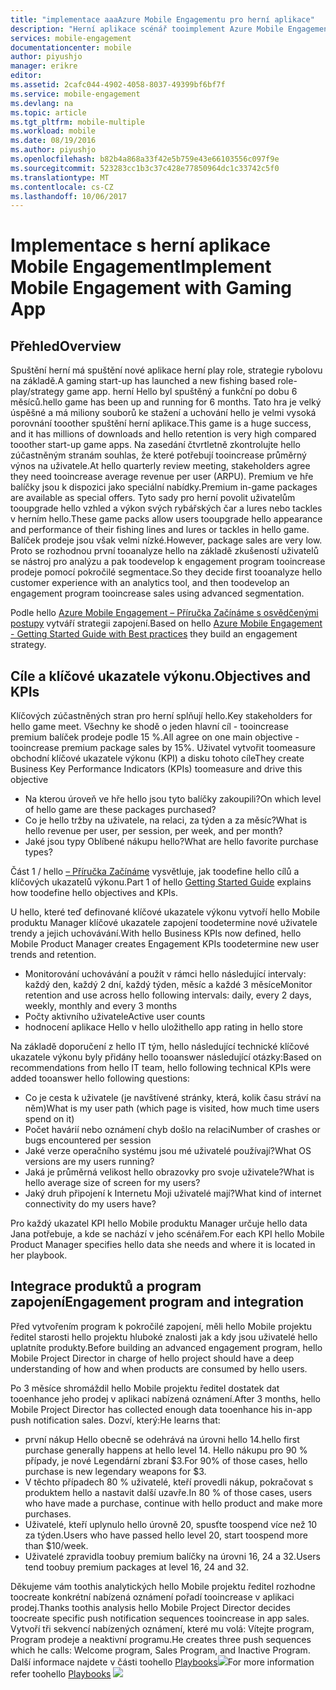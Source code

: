 ```yaml
---
title: "implementace aaaAzure Mobile Engagementu pro herní aplikace"
description: "Herní aplikace scénář tooimplement Azure Mobile Engagement"
services: mobile-engagement
documentationcenter: mobile
author: piyushjo
manager: erikre
editor: 
ms.assetid: 2cafc044-4902-4058-8037-49399bf6bf7f
ms.service: mobile-engagement
ms.devlang: na
ms.topic: article
ms.tgt_pltfrm: mobile-multiple
ms.workload: mobile
ms.date: 08/19/2016
ms.author: piyushjo
ms.openlocfilehash: b82b4a868a33f42e5b759e43e66103556c097f9e
ms.sourcegitcommit: 523283cc1b3c37c428e77850964dc1c33742c5f0
ms.translationtype: MT
ms.contentlocale: cs-CZ
ms.lasthandoff: 10/06/2017
---
```

# <a name="implement-mobile-engagement-with-gaming-app"></a><span data-ttu-id="198f7-103">Implementace s herní aplikace Mobile Engagement</span><span class="sxs-lookup"><span data-stu-id="198f7-103">Implement Mobile Engagement with Gaming App</span></span>
## <a name="overview"></a><span data-ttu-id="198f7-104">Přehled</span><span class="sxs-lookup"><span data-stu-id="198f7-104">Overview</span></span>
<span data-ttu-id="198f7-105">Spuštění herní má spuštění nové aplikace herní play role, strategie rybolovu na základě.</span><span class="sxs-lookup"><span data-stu-id="198f7-105">A gaming start-up has launched a new fishing based role-play/strategy game app.</span></span> <span data-ttu-id="198f7-106">herní Hello byl spuštěný a funkční po dobu 6 měsíců.</span><span class="sxs-lookup"><span data-stu-id="198f7-106">hello game has been up and running for 6 months.</span></span> <span data-ttu-id="198f7-107">Tato hra je velký úspěšné a má miliony souborů ke stažení a uchování hello je velmi vysoká porovnání tooother spuštění herní aplikace.</span><span class="sxs-lookup"><span data-stu-id="198f7-107">This game is a huge success, and it has millions of downloads and hello retention is very high compared tooother start-up game apps.</span></span> <span data-ttu-id="198f7-108">Na zasedání čtvrtletně zkontrolujte hello zúčastněným stranám souhlas, že které potřebují tooincrease průměrný výnos na uživatele.</span><span class="sxs-lookup"><span data-stu-id="198f7-108">At hello quarterly review meeting, stakeholders agree they need tooincrease average revenue per user (ARPU).</span></span> <span data-ttu-id="198f7-109">Premium ve hře balíčky jsou k dispozici jako speciální nabídky.</span><span class="sxs-lookup"><span data-stu-id="198f7-109">Premium in-game packages are available as special offers.</span></span> <span data-ttu-id="198f7-110">Tyto sady pro herní povolit uživatelům tooupgrade hello vzhled a výkon svých rybářských čar a lures nebo tackles v herním hello.</span><span class="sxs-lookup"><span data-stu-id="198f7-110">These game packs allow users tooupgrade hello appearance and performance of their fishing lines and lures or tackles in hello game.</span></span> <span data-ttu-id="198f7-111">Balíček prodeje jsou však velmi nízké.</span><span class="sxs-lookup"><span data-stu-id="198f7-111">However, package sales are very low.</span></span> <span data-ttu-id="198f7-112">Proto se rozhodnou první tooanalyze hello na základě zkušeností uživatelů se nástroj pro analýzu a pak toodevelop k engagement program tooincrease prodeje pomocí pokročilé segmentace.</span><span class="sxs-lookup"><span data-stu-id="198f7-112">So they decide first tooanalyze hello customer experience with an analytics tool, and then toodevelop an engagement program tooincrease sales using advanced segmentation.</span></span>

<span data-ttu-id="198f7-113">Podle hello [Azure Mobile Engagement – Příručka Začínáme s osvědčenými postupy](mobile-engagement-getting-started-best-practices.md) vytváří strategii zapojení.</span><span class="sxs-lookup"><span data-stu-id="198f7-113">Based on hello [Azure Mobile Engagement - Getting Started Guide with Best practices](mobile-engagement-getting-started-best-practices.md) they build an engagement strategy.</span></span>

## <a name="objectives-and-kpis"></a><span data-ttu-id="198f7-114">Cíle a klíčové ukazatele výkonu.</span><span class="sxs-lookup"><span data-stu-id="198f7-114">Objectives and KPIs</span></span>
<span data-ttu-id="198f7-115">Klíčových zúčastněných stran pro herní splňují hello.</span><span class="sxs-lookup"><span data-stu-id="198f7-115">Key stakeholders for hello game meet.</span></span> <span data-ttu-id="198f7-116">Všechny ke shodě o jeden hlavní cíl - tooincrease premium balíček prodeje podle 15 %.</span><span class="sxs-lookup"><span data-stu-id="198f7-116">All agree on one main objective - tooincrease premium package sales by 15%.</span></span> <span data-ttu-id="198f7-117">Uživatel vytvořit toomeasure obchodní klíčové ukazatele výkonu (KPI) a disku tohoto cíle</span><span class="sxs-lookup"><span data-stu-id="198f7-117">They create Business Key Performance Indicators (KPIs) toomeasure and drive this objective</span></span>

* <span data-ttu-id="198f7-118">Na kterou úroveň ve hře hello jsou tyto balíčky zakoupili?</span><span class="sxs-lookup"><span data-stu-id="198f7-118">On which level of hello game are these packages purchased?</span></span>
* <span data-ttu-id="198f7-119">Co je hello tržby na uživatele, na relaci, za týden a za měsíc?</span><span class="sxs-lookup"><span data-stu-id="198f7-119">What is hello revenue per user, per session, per week, and per month?</span></span>
* <span data-ttu-id="198f7-120">Jaké jsou typy Oblíbené nákupu hello?</span><span class="sxs-lookup"><span data-stu-id="198f7-120">What are hello favorite purchase types?</span></span>

<span data-ttu-id="198f7-121">Část 1 / hello [– Příručka Začínáme](mobile-engagement-getting-started-best-practices.md) vysvětluje, jak toodefine hello cílů a klíčových ukazatelů výkonu.</span><span class="sxs-lookup"><span data-stu-id="198f7-121">Part 1 of hello [Getting Started Guide](mobile-engagement-getting-started-best-practices.md) explains how toodefine hello objectives and KPIs.</span></span> 

<span data-ttu-id="198f7-122">U hello, které teď definované klíčové ukazatele výkonu vytvoří hello Mobile produktu Manager klíčové ukazatele zapojení toodetermine nové uživatele trendy a jejich uchovávání.</span><span class="sxs-lookup"><span data-stu-id="198f7-122">With hello Business KPIs now defined, hello Mobile Product Manager creates Engagement KPIs toodetermine new user trends and retention.</span></span>

* <span data-ttu-id="198f7-123">Monitorování uchovávání a použít v rámci hello následující intervaly: každý den, každý 2 dní, každý týden, měsíc a každé 3 měsíce</span><span class="sxs-lookup"><span data-stu-id="198f7-123">Monitor retention and use across hello following intervals: daily, every 2 days, weekly, monthly and every 3 months</span></span>
* <span data-ttu-id="198f7-124">Počty aktivního uživatele</span><span class="sxs-lookup"><span data-stu-id="198f7-124">Active user counts</span></span>
* <span data-ttu-id="198f7-125">hodnocení aplikace Hello v hello uložit</span><span class="sxs-lookup"><span data-stu-id="198f7-125">hello app rating in hello store</span></span>

<span data-ttu-id="198f7-126">Na základě doporučení z hello IT tým, hello následující technické klíčové ukazatele výkonu byly přidány hello tooanswer následující otázky:</span><span class="sxs-lookup"><span data-stu-id="198f7-126">Based on recommendations from hello IT team, hello following technical KPIs were added tooanswer hello following questions:</span></span>

* <span data-ttu-id="198f7-127">Co je cesta k uživatele (je navštívené stránky, která, kolik času stráví na něm)</span><span class="sxs-lookup"><span data-stu-id="198f7-127">What is my user path (which page is visited, how much time users spend on it)</span></span>
* <span data-ttu-id="198f7-128">Počet havárií nebo oznámení chyb došlo na relaci</span><span class="sxs-lookup"><span data-stu-id="198f7-128">Number of crashes or bugs encountered per session</span></span>
* <span data-ttu-id="198f7-129">Jaké verze operačního systému jsou mé uživatelé používají?</span><span class="sxs-lookup"><span data-stu-id="198f7-129">What OS versions are my users running?</span></span>
* <span data-ttu-id="198f7-130">Jaká je průměrná velikost hello obrazovky pro svoje uživatele?</span><span class="sxs-lookup"><span data-stu-id="198f7-130">What is hello average size of screen for my users?</span></span>
* <span data-ttu-id="198f7-131">Jaký druh připojení k Internetu Moji uživatelé mají?</span><span class="sxs-lookup"><span data-stu-id="198f7-131">What kind of internet connectivity do my users have?</span></span>

<span data-ttu-id="198f7-132">Pro každý ukazatel KPI hello Mobile produktu Manager určuje hello data Jana potřebuje, a kde se nachází v jeho scénářem.</span><span class="sxs-lookup"><span data-stu-id="198f7-132">For each KPI hello Mobile Product Manager specifies hello data she needs and where it is located in her playbook.</span></span>

## <a name="engagement-program-and-integration"></a><span data-ttu-id="198f7-133">Integrace produktů a program zapojení</span><span class="sxs-lookup"><span data-stu-id="198f7-133">Engagement program and integration</span></span>
<span data-ttu-id="198f7-134">Před vytvořením program k pokročilé zapojení, měli hello Mobile projektu ředitel starosti hello projektu hluboké znalosti jak a kdy jsou uživatelé hello uplatníte produkty.</span><span class="sxs-lookup"><span data-stu-id="198f7-134">Before building an advanced engagement program, hello Mobile Project Director in charge of hello project should have a deep understanding of how and when products are consumed by hello users.</span></span>

<span data-ttu-id="198f7-135">Po 3 měsíce shromáždil hello Mobile projektu ředitel dostatek dat tooenhance jeho prodej v aplikaci nabízená oznámení.</span><span class="sxs-lookup"><span data-stu-id="198f7-135">After 3 months, hello Mobile Project Director has collected enough data tooenhance his in-app push notification sales.</span></span> <span data-ttu-id="198f7-136">Dozví, který:</span><span class="sxs-lookup"><span data-stu-id="198f7-136">He learns that:</span></span>

* <span data-ttu-id="198f7-137">první nákup Hello obecně se odehrává na úrovni hello 14.</span><span class="sxs-lookup"><span data-stu-id="198f7-137">hello first purchase generally happens at hello level 14.</span></span> <span data-ttu-id="198f7-138">Hello nákupu pro 90 % případy, je nové Legendární zbraní $3.</span><span class="sxs-lookup"><span data-stu-id="198f7-138">For 90% of those cases, hello purchase is new legendary weapons for $3.</span></span>
* <span data-ttu-id="198f7-139">V těchto případech 80 % uživatelé, kteří provedli nákup, pokračovat s produktem hello a nastavit další uzavře.</span><span class="sxs-lookup"><span data-stu-id="198f7-139">In 80 % of those cases, users who have made a purchase, continue with hello product and make more purchases.</span></span>
* <span data-ttu-id="198f7-140">Uživatelé, kteří uplynulo hello úrovně 20, spusťte toospend více než 10 za týden.</span><span class="sxs-lookup"><span data-stu-id="198f7-140">Users who have passed hello level 20, start toospend more than $10/week.</span></span>
* <span data-ttu-id="198f7-141">Uživatelé zpravidla toobuy premium balíčky na úrovni 16, 24 a 32.</span><span class="sxs-lookup"><span data-stu-id="198f7-141">Users tend toobuy premium packages at level 16, 24 and 32.</span></span>

<span data-ttu-id="198f7-142">Děkujeme vám toothis analytických hello Mobile projektu ředitel rozhodne toocreate konkrétní nabízená oznámení pořadí tooincrease v aplikaci prodej.</span><span class="sxs-lookup"><span data-stu-id="198f7-142">Thanks toothis analysis hello Mobile Project Director decides toocreate specific push notification sequences tooincrease in app sales.</span></span> <span data-ttu-id="198f7-143">Vytvoří tři sekvencí nabízených oznámení, které mu volá: Vítejte program, Program prodeje a neaktivní programu.</span><span class="sxs-lookup"><span data-stu-id="198f7-143">He creates three push sequences which he calls: Welcome program, Sales Program, and Inactive Program.</span></span> <span data-ttu-id="198f7-144">Další informace najdete v části toohello [Playbooks](https://github.com/Azure/azure-mobile-engagement-samples/tree/master/Playbooks)![][1]</span><span class="sxs-lookup"><span data-stu-id="198f7-144">For more information refer toohello [Playbooks](https://github.com/Azure/azure-mobile-engagement-samples/tree/master/Playbooks) ![][1]</span></span>

<!--Image references-->

[1]: ./media/mobile-engagement-game-scenario/notification-scenario.png

<!--Link references-->

